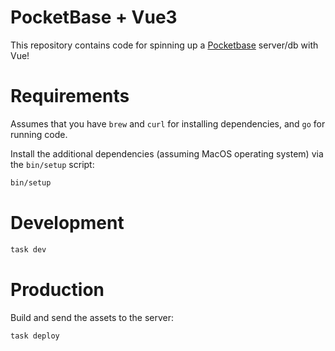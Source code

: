# PocketBase + Vue3 

This repository contains code for spinning up a [Pocketbase](https://pocketbase.io/) server/db with Vue!

# Requirements

Assumes that you have `brew` and `curl` for installing dependencies, and `go` for running code.

Install the additional dependencies (assuming MacOS operating system) via the `bin/setup` script:

```bash
bin/setup
```

# Development

```bash
task dev
```

# Production

Build and send the assets to the server:

```bash
task deploy
```
